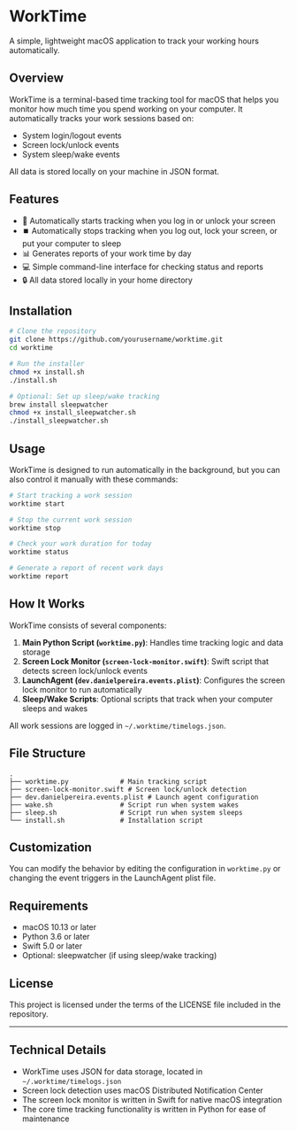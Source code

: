 # WorkTime

A simple, lightweight macOS application to track your working hours automatically.

## Overview

WorkTime is a terminal-based time tracking tool for macOS that helps you monitor how much time you spend working on your computer. It automatically tracks your work sessions based on:

- System login/logout events
- Screen lock/unlock events
- System sleep/wake events

All data is stored locally on your machine in JSON format.

## Features

- 🚀 Automatically starts tracking when you log in or unlock your screen
- ⏹️ Automatically stops tracking when you log out, lock your screen, or put your computer to sleep
- 📊 Generates reports of your work time by day
- 💻 Simple command-line interface for checking status and reports
- 🔒 All data stored locally in your home directory

## Installation

```bash
# Clone the repository
git clone https://github.com/yourusername/worktime.git
cd worktime

# Run the installer
chmod +x install.sh
./install.sh

# Optional: Set up sleep/wake tracking
brew install sleepwatcher
chmod +x install_sleepwatcher.sh
./install_sleepwatcher.sh
```

## Usage

WorkTime is designed to run automatically in the background, but you can also control it manually with these commands:

```bash
# Start tracking a work session
worktime start

# Stop the current work session
worktime stop

# Check your work duration for today
worktime status

# Generate a report of recent work days
worktime report
```

## How It Works

WorkTime consists of several components:

1. **Main Python Script (`worktime.py`)**: Handles time tracking logic and data storage
2. **Screen Lock Monitor (`screen-lock-monitor.swift`)**: Swift script that detects screen lock/unlock events
3. **LaunchAgent (`dev.danielpereira.events.plist`)**: Configures the screen lock monitor to run automatically
4. **Sleep/Wake Scripts**: Optional scripts that track when your computer sleeps and wakes

All work sessions are logged in `~/.worktime/timelogs.json`.

## File Structure

```
.
├── worktime.py             # Main tracking script
├── screen-lock-monitor.swift # Screen lock/unlock detection
├── dev.danielpereira.events.plist # Launch agent configuration
├── wake.sh                 # Script run when system wakes
├── sleep.sh                # Script run when system sleeps
└── install.sh              # Installation script
```

## Customization

You can modify the behavior by editing the configuration in `worktime.py` or changing the event triggers in the LaunchAgent plist file.

## Requirements

- macOS 10.13 or later
- Python 3.6 or later
- Swift 5.0 or later
- Optional: sleepwatcher (if using sleep/wake tracking)

## License

This project is licensed under the terms of the LICENSE file included in the repository.

---

## Technical Details

- WorkTime uses JSON for data storage, located in `~/.worktime/timelogs.json`
- Screen lock detection uses macOS Distributed Notification Center
- The screen lock monitor is written in Swift for native macOS integration
- The core time tracking functionality is written in Python for ease of maintenance